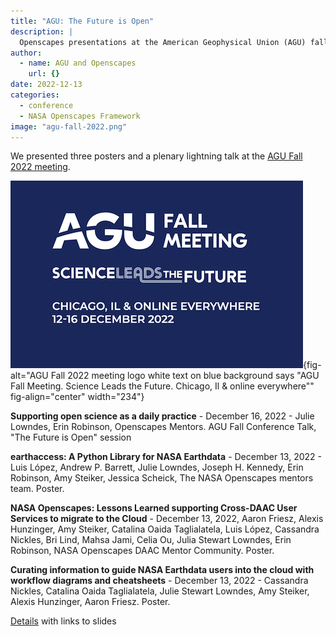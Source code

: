 ```yaml
---
title: "AGU: The Future is Open"
description: |
  Openscapes presentations at the American Geophysical Union (AGU) fall 2022 conference
author:
  - name: AGU and Openscapes
    url: {}
date: 2022-12-13
categories: 
  - conference
  - NASA Openscapes Framework
image: "agu-fall-2022.png"
---
```


We presented three posters and a plenary lightning talk at the [AGU Fall 2022 meeting](https://www.agu.org/Fall-Meeting).

![](agu-fall-2022.png){fig-alt="AGU Fall 2022 meeting logo white text on blue background says \"AGU Fall Meeting. Science Leads the Future. Chicago, Il & online everywhere\"" fig-align="center" width="234"}

**Supporting open science as a daily practice** - December 16, 2022 - Julie Lowndes, Erin Robinson, Openscapes Mentors. AGU Fall Conference Talk, "The Future is Open" session

**earthaccess: A Python Library for NASA Earthdata** - December 13, 2022 - Luis López, Andrew P. Barrett, Julie Lowndes, Joseph H. Kennedy, Erin Robinson, Amy Steiker, Jessica Scheick, The NASA Openscapes mentors team. Poster.

**NASA Openscapes: Lessons Learned supporting Cross-DAAC User Services to migrate to the Cloud** - December 13, 2022, Aaron Friesz, Alexis Hunzinger, Amy Steiker, Catalina Oaida Taglialatela, Luis López, Cassandra Nickles, Bri Lind, Mahsa Jami, Celia Ou, Julia Stewart Lowndes, Erin Robinson, NASA Openscapes DAAC Mentor Community. Poster.

**Curating information to guide NASA Earthdata users into the cloud with workflow diagrams and cheatsheets** - December 13, 2022 - Cassandra Nickles, Catalina Oaida Taglialatela, Julie Stewart Lowndes, Amy Steiker, Alexis Hunzinger, Aaron Friesz. Poster.

[Details](https://nasa-openscapes.github.io/about.html#slides) with links to slides

